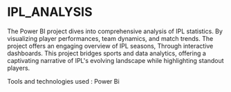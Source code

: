 # IPL_ANALYSIS
The Power BI project dives into comprehensive analysis of IPL statistics. By visualizing player performances, team dynamics, and match trends.
The project offers an engaging overview of IPL seasons, Through interactive dashboards.
This project bridges sports and data analytics, offering a captivating narrative of IPL's evolving landscape while highlighting standout players.

Tools and technologies used : Power Bi
